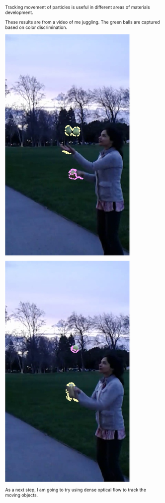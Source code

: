 Tracking movement of particles is useful in different areas of materials development.  

These results are from a video of me juggling.  The green balls are captured based on color discrimination.  

![Image](frame10.jpg)

![Image](frame6.jpg)


As a next step, I am going to try using dense optical flow to track the moving objects.  
